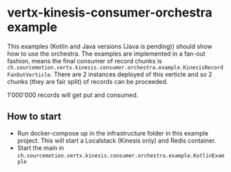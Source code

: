 # vertx-kinesis-consumer-orchestra example

This examples (Kotlin and Java versions (Java is pending)) should show how to use the orchestra.
The examples are implemented in a fan-out fashion, means the final consumer of record chunks is
`ch.sourcemotion.vertx.kinesis.consumer.orchestra.example.KinesisRecordFanOutVerticle`. There are 2 instances deployed of
this verticle and so 2 chunks (they are fair split) of records can be proceeded.

1'000'000 records will get put and consumed.

## How to start

- Run docker-compose up in the infrastructure folder in this example project. This will start a Localstack (Kinesis only) 
and Redis container.
- Start the main in `ch.sourcemotion.vertx.kinesis.consumer.orchestra.example.KotlinExample`
